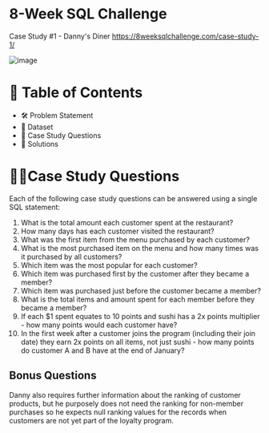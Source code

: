 # 8-Week SQL Challenge

Case Study #1 - Danny's Diner
https://8weeksqlchallenge.com/case-study-1/

![image](https://user-images.githubusercontent.com/99233674/199024658-a1b34542-46a8-442f-913b-6b44e31cf79c.png)

# 📕 Table of Contents
- 🛠️ Problem Statement
- 📂 Dataset
- 🧙‍ Case Study Questions
- 🚀 Solutions

# 🧙‍♂️Case Study Questions
Each of the following case study questions can be answered using a single SQL statement:

1. What is the total amount each customer spent at the restaurant?
2. How many days has each customer visited the restaurant?
3. What was the first item from the menu purchased by each customer?
4. What is the most purchased item on the menu and how many times was it purchased by all customers?
5. Which item was the most popular for each customer?
6. Which item was purchased first by the customer after they became a member?
7. Which item was purchased just before the customer became a member?
8. What is the total items and amount spent for each member before they became a member?
9. If each $1 spent equates to 10 points and sushi has a 2x points multiplier - how many points would each customer have?
10. In the first week after a customer joins the program (including their join date) they earn 2x points on all items, not just sushi - how many points do customer A and B have at the end of January?

## Bonus Questions
Danny also requires further information about the ranking of customer products, but he purposely does not need the ranking for non-member purchases so he expects null ranking values for the records when customers are not yet part of the loyalty program.
